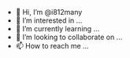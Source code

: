 - 👋 Hi, I’m @i812many
- 👀 I’m interested in ...
- 🌱 I’m currently learning ...
- 💞️ I’m looking to collaborate on ...
- 📫 How to reach me ...

<!---
i812many/i812many is a ✨ special ✨ repository because its `README.md` (this file) appears on your GitHub profile.
You can click the Preview link to take a look at your changes.
--->
